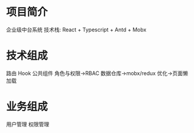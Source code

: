 # 项目简介
企业级中台系统
技术栈: React + Typescript + Antd + Mobx

# 技术组成
路由
Hook
公共组件
角色与权限->RBAC
数据仓库->mobx/redux
优化->页面懒加载
# 业务组成
用户管理
权限管理
